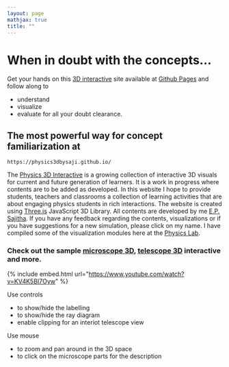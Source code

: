 ```yaml
---
layout: page
mathjax: true
title: ""
---
```

# When in doubt with the concepts... 

Get your hands on this [3D interactive]( https://physics3dbysaji.github.io) site available at [Github Pages]( https://github.com/online3d ) and follow along to
* understand 
* visualize 
* evaluate 
for all your doubt clearance.

## The most powerful way for concept familiarization at
```
https://physics3dbysaji.github.io/
```

The [Physics 3D Interactive]( https://physics3dbysaji.github.io) is a growing collection of interactive 3D visuals for current and future generation of learners. It is a work in progress where contents are to be added as developed. In this website I hope to provide students, teachers and classrooms a collection of learning activities that are about engaging physics students in rich interactions. The website is created using [Three.js](https://threejs.org/) JavaScript 3D Library. All contents are developed by me [E.P. Sajitha](effectuallearning@gmail.com). If you have any feedback regarding the contents, visualizations or if you have suggestions for a new simulation, please click on my name. 
I have compiled some of the visualization modules here at the [Physics Lab]( physicslab.md).

### Check out the sample [microscope 3D](https://physics3dbysaji.github.io/Physics/Microscope-Lens.html), [telescope 3D](https://physics3dbysaji.github.io/Physics/Telescope-Lens.html) interactive and  more.


{% include embed.html url="https://www.youtube.com/watch?v=KV4K5BI7Oyw" %}

Use controls
*  to show/hide the labelling
*  to show/hide the ray diagram
*  enable clipping for an interiot telescope view

Use mouse 

* to zoom and pan around in the 3D space
* to click on the microscope parts for the description
